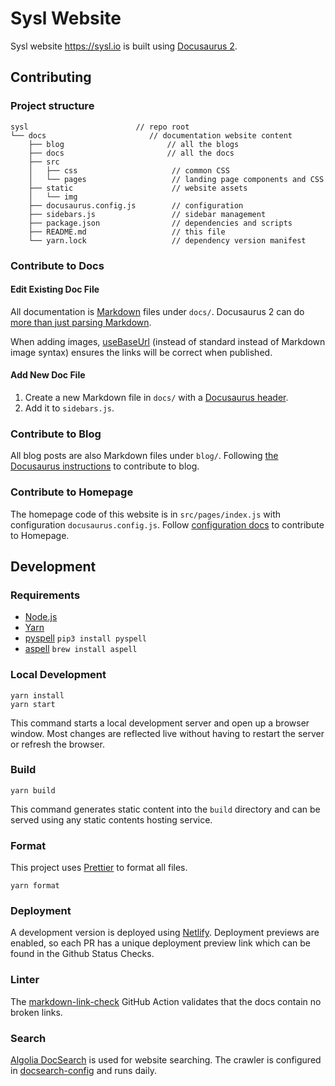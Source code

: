# Sysl Website

Sysl website https://sysl.io is built using [Docusaurus 2](https://v2.docusaurus.io/).

## Contributing

### Project structure

```
sysl                        // repo root
└── docs                       // documentation website content
    ├── blog                       // all the blogs
    ├── docs                       // all the docs
    ├── src
    │   ├── css                     // common CSS
    │   └── pages                   // landing page components and CSS
    ├── static                      // website assets
    │   └── img
    ├── docusaurus.config.js        // configuration
    ├── sidebars.js                 // sidebar management
    ├── package.json                // dependencies and scripts
    ├── README.md                   // this file
    └── yarn.lock                   // dependency version manifest
```

### Contribute to Docs

#### Edit Existing Doc File

All documentation is [Markdown](https://daringfireball.net/projects/markdown/syntax) files under `docs/`. Docusaurus 2 can do [more than just parsing Markdown](https://v2.docusaurus.io/docs/markdown-features).

When adding images, [useBaseUrl](https://v2.docusaurus.io/docs/docusaurus-core/#usebaseurl) (instead of standard instead of Markdown image syntax) ensures the links will be correct when published.

#### Add New Doc File

1. Create a new Markdown file in `docs/` with a [Docusaurus header](https://v2.docusaurus.io/docs/markdown-features#markdown-headers).
2. Add it to `sidebars.js`.

### Contribute to Blog

All blog posts are also Markdown files under `blog/`. Following [the Docusaurus instructions](https://v2.docusaurus.io/docs/blog) to contribute to blog.

### Contribute to Homepage

The homepage code of this website is in `src/pages/index.js` with configuration `docusaurus.config.js`. Follow [configuration docs](https://v2.docusaurus.io/docs/configuration) to contribute to Homepage.

## Development

### Requirements

- [Node.js](https://nodejs.org/en/download/)
- [Yarn](https://classic.yarnpkg.com/en/docs/install#mac-stable)
- [pyspell](https://facelessuser.github.io/pyspelling/) `pip3 install pyspell`
- [aspell](http://aspell.net/) `brew install aspell`

### Local Development

```
yarn install
yarn start
```

This command starts a local development server and open up a browser window. Most changes are reflected live without having to restart the server or refresh the browser.

### Build

```
yarn build
```

This command generates static content into the `build` directory and can be served using any static contents hosting service.

### Format

This project uses [Prettier](https://prettier.io/) to format all files.

```
yarn format
```

### Deployment

A development version is deployed using [Netlify](https://www.netlify.com/). Deployment previews are enabled, so each PR has a unique deployment preview link which can be found in the Github Status Checks.

### Linter

<!-- [spellcheck](https://github.com/marketplace/actions/github-spellcheck-action) GitHub Action is used as the English spelling check linter. Add custom terms in `.wordlist.txt` to pass the spelling check. To run the spellcheck locally, run `npm run spellcheck` -->

The [markdown-link-check](https://github.com/marketplace/actions/markdown-link-check) GitHub Action validates that the docs contain no broken links.

### Search

[Algolia DocSearch](https://docsearch.algolia.com/) is used for website searching. The crawler is configured in [docsearch-config](https://github.com/algolia/docsearch-configs/blob/master/configs/sysl.json) and runs daily.
